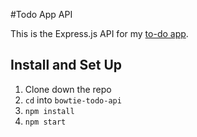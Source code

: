 #Todo App API

This is the Express.js API for my [to-do app]().

## Install and Set Up

1. Clone down the repo
2. `cd` into `bowtie-todo-api`
3. `npm install`
4. `npm start`
